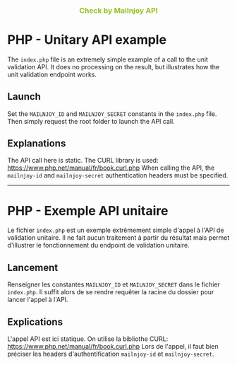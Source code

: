 <h3 align="center"><span style="color:#95C11F;">Check by Mailnjoy<span> API</h3>

# PHP - Unitary API example
The `index.php` file is an extremely simple example of a call to the unit validation API. It does no processing on the result, but illustrates how the unit validation endpoint works.

## Launch
Set the `MAILNJOY_ID` and `MAILNJOY_SECRET` constants in the `index.php` file.
Then simply request the root folder to launch the API call.

## Explanations
The API call here is static.
The CURL library is used: https://www.php.net/manual/fr/book.curl.php
When calling the API, the `mailnjoy-id` and `mailnjoy-secret` authentication headers must be specified.

---

# PHP -  Exemple API unitaire
Le fichier `index.php` est un exemple extrêmement simple d'appel à l'API de validation unitaire. Il ne fait aucun traitement à partir du résultat mais permet d'illustrer le fonctionnement du endpoint de validation unitaire.

## Lancement
Renseigner les constantes `MAILNJOY_ID` et  `MAILNJOY_SECRET` dans le fichier `index.php`.
Il suffit alors de se rendre requêter la racine du dossier pour lancer l'appel à l'API.

## Explications
L'appel API est ici statique.
On utilise la bibliothe CURL: https://www.php.net/manual/fr/book.curl.php
Lors de l'appel, il faut bien préciser les headers d'authentification `mailnjoy-id` et `mailnjoy-secret`.